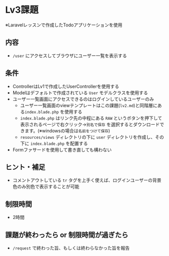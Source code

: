 # Lv3課題
※Laravelレッスンで作成したTodoアプリケーションを使用

## 内容
- `/user` にアクセスしてブラウザにユーザー一覧を表示する

## 条件
- ControllerはLv1で作成したUserControllerを使用する
- Modelはデフォルトで作成されている `User` モデルクラスを使用する
- ユーザー一覧画面にアクセスできるのはログインしているユーザーのみ
    - ユーザー一覧画面のviewテンプレートはこの課題(`lv2.md`)と同階層にある`index.blade.php` を使用する
    - `index.blade.php` はリンク先の中程にある `RAW` というボタンを押下して表示されるページで右クリック→`別名で保存` を選択するとダウンロードできます。(※windowsの場合は`名前をつけて保存`)
    - `resources/views` ディレクトリの下に `user` ディレクトリを作成し、その下に `index.blade.php` を配置する
- Formファサードを使用して書き直しても構わない

## ヒント・補足
- コメントアウトしている `tr` タグを上手く使えば、ログインユーザーの背景色のみ別色で表示することが可能

## 制限時間
- 2時間

## 課題が終わったら or 制限時間が過ぎたら
- `/request` で終わった旨、もしくは終わらなかった旨を報告

